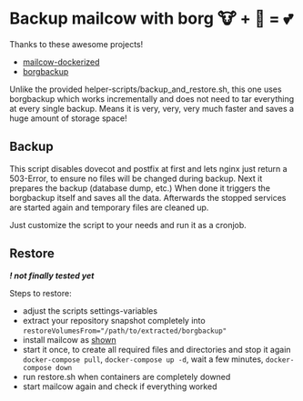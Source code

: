 # Backup mailcow with borg 🐮 + 🤖 = 💕

Thanks to these awesome projects!
- [mailcow-dockerized](https://github.com/mailcow/mailcow-dockerized)
- [borgbackup](https://github.com/borgbackup/borg)

Unlike the provided helper-scripts/backup_and_restore.sh, this one uses borgbackup which works incrementally and does not need to tar everything at every single backup.
Means it is very, very, very much faster and saves a huge amount of storage space!


## Backup
This script disables dovecot and postfix at first and lets nginx just return a 503-Error, to ensure no files will be changed during backup.
Next it prepares the backup (database dump, etc.)
When done it triggers the borgbackup itself and saves all the data.
Afterwards the stopped services are started again and temporary files are cleaned up.

Just customize the script to your needs and run it as a cronjob.


## Restore
**_! not finally tested yet_**

Steps to restore:
- adjust the scripts settings-variables
- extract your repository snapshot completely into `restoreVolumesFrom="/path/to/extracted/borgbackup"`
- install mailcow as [shown](https://mailcow.github.io/mailcow-dockerized-docs/i_u_m_install/)
- start it once, to create all required files and directories and stop it again\
`docker-compose pull`, `docker-compose up -d`, wait a few minutes, `docker-compose down`
- run restore.sh when containers are completely downed
- start mailcow again and check if everything worked
